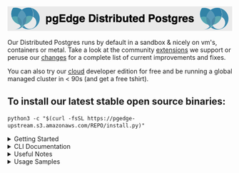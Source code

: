 
![# pgEdge Distributed Postgres](img/pgedge-dp-banner.png)

Our Distributed Postgres runs by default in a sandbox & nicely on vm's, containers or metal.  Take a look at the community [extensions](supported-extensions.md) we support or peruse our [changes](changelog.md) for a complete list of current improvements and fixes.

You can also try our [cloud](https://www.pgedge.com/get-started/cloud) developer edition for free and be running a global managed cluster in < 90s (and get a free tshirt).   

## To install our latest stable open source binaries:

```
python3 -c "$(curl -fsSL https://pgedge-upstream.s3.amazonaws.com/REPO/install.py)"
```


<details>
<summary>Getting Started</summary>

- [2 node cluster](getting-started.md) on self provisioned VM's or bare-metal
- [Container](https://github.com/pgEdge/pgedge-docker/blob/main/README.md) strategy and docker-compose examples
- [Helm & Kubernetes](https://github.com/pgEdge/pgedge-helm/blob/main/examples/README.md) charts & examples
</details>

<details>
<summary>CLI Documentation</summary>

- [spock](https://github.com/pgEdge/cli/blob/REL24_1/cli/SPOCK-README.md) - Multi-master Postgres configuration
- [cluster](https://github.com/pgEdge/cli/blob/REL24_1/cli/CLUSTER-README.md) - Create and control a remote cluster
- [localhost](https://github.com/pgEdge/cli/blob/REL24_1/cli/LOCALHOST-README.md) - Create a localhost cluster
- [vm](https://github.com/pgEdge/cli/blob/REL24_1/cli/VM-README.md) - Provision virtual machines (supports Equinix, Akamai & AWS)
- [ace](https://github.com/pgEdge/cli/blob/REL24_1/cli/ACE-README.md) - The **A**nti **C**haos **E**ngine helps to efficiently prove your remote tables are in sync
- [db](https://github.com/pgEdge/cli/blob/REL24_1/cli/DB-README.md) - Configure and control Postgres db's
- [um](https://github.com/pgEdge/cli/blob/REL24_1/cli/UM-README.md) - Update Manager commands
- [service](https://github.com/pgEdge/cli/blob/REL24_1/cli/SERVICE-README.md) - Service control commands
</details>


<details>
<summary>Useful Notes</summary>

- Install as a non-root user from your `$HOME` directory

- configure [password-less sudo](http://lussier.io/index.php/2023/04/07/passwordless-sudo/) for easier testing of advanced commands

- set up [password-less ssh to localhost](http://lussier.io/index.php/2023/06/07/passwordless-ssh-to-localhost-2) for using `cluster localhost-create` commands

- Tested with Python 3.9+ 
  - Python 3.9 on EL8, EL9, SLE-15, & Amazon Linux 2023
  - Python 3.10 on Ubuntu 22.04
  - Python 3.12 on OSX arm64 (experimental)
  - Python 3.12 on Fedora 39 (experimental)

- pgEdge [Community License](https://www.pgedge.com/communitylicense)
</details>


<details>
<summary>Usage Samples</summary>

Sandbox with latest *Postgres 16*, *Spock* & *Snowflake* installed into default *postgres* db<br>
```
./pgedge install pg16 --start : install spock : install snowflake
```

Create db *db1* owned by *denis* installing & configuring *pgedge* core components (*Spock* & *Snowflake*) into *pg16*<br>
```
./pgedge setup -U denis -P secret -d db1 --pg 16
```

Create a cluster *cl1* on localhost with two nodes, then install *northwind sample app* on *cl1* cluster<br>
```
./pgedge cluster localhost-create cl1 2 : cluster app-install cl1 northwind<br>
```

Authenticate with pgEdge Cloud credentials, then list your clusters<br>
```
./pgedge cloud login : cloud cluster-list
```

Create virtual machine (node) *n1* on **AWS** in Northen Virginia and *n2* on **Equinix Metal** in Dallas<br>
```
./pgedge multicloud node-create aws iad n1 : multicloud node-create eqnx dfw n2<br>
```

Create a multi-cloud cluster *mach1*<br>
```
./pgedge multicloud cluster-create mach1 "aws:iad:n1, eqnx:dfw:n2"
```
</details>
